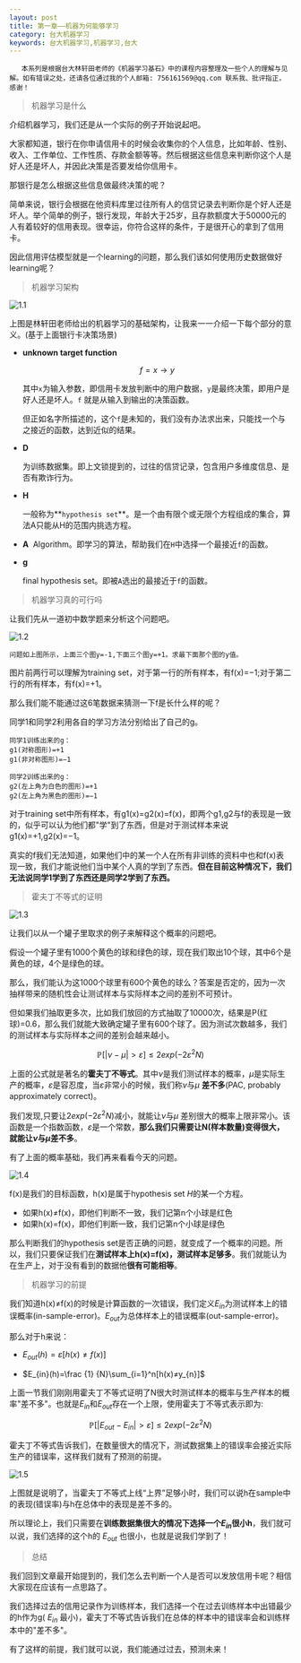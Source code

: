 ```yaml
---
layout: post
title: 第一章——机器为何能够学习
category: 台大机器学习
keywords: 台大机器学习,机器学习,台大
---
```


```
   本系列是根据台大林轩田老师的《机器学习基石》中的课程内容整理及一些个人的理解与见解。如有错误之处，还请各位通过我的个人邮箱: 756161569@qq.com 联系我、批评指正，感谢！
```


> 机器学习是什么

介绍机器学习，我们还是从一个实际的例子开始说起吧。

大家都知道，银行在你申请信用卡的时候会收集你的个人信息，比如年龄、性别、收入、工作单位、工作性质、存款金额等等。然后根据这些信息来判断你这个人是好人还是坏人，并因此决策是否要发给你信用卡。

那银行是怎么根据这些信息做最终决策的呢？

简单来说，银行会根据在他资料库里过往所有人的信贷记录去判断你是个好人还是坏人。举个简单的例子，银行发现，年龄大于25岁，且存款额度大于50000元的人有着较好的信用表现。很幸运，你符合这样的条件，于是很开心的拿到了信用卡。

因此信用评估模型就是一个learning的问题，那么我们该如何使用历史数据做好learning呢？

> 机器学习架构

![1.1](https://raw.githubusercontent.com/keepCodingDream/blog.io/master/assets/img/taiwan/1.1.png)

上图是林轩田老师给出的机器学习的基础架构，让我来一一介绍一下每个部分的意义。(基于上面银行卡决策场景)

* **unknown target function** 

 	$$
		        f = x \rightarrow y
	$$
   
   其中`x`为输入参数，即信用卡发放判断中的用户数据，`y`是最终决策，即用户是好人还是坏人。`f` 就是从输入到输出的决策函数。
   
   但正如名字所描述的，这个`f`是未知的，我们没有办法求出来，只能找一个与之接近的函数，达到近似的结果。
   
* **D**

  为训练数据集。即上文锁提到的，过往的信贷记录，包含用户多维度信息、是否有欺诈行为。
  
* **H**

  	一般称为**`hypothesis set`**。是一个由有限个或无限个方程组成的集合，算法A只能从H的范围内挑选方程。
  	
* **A** 
  Algorithm。即学习的算法，帮助我们在`H`中选择一个最接近`f`的函数。
  
* **g**

  final hypothesis set。即被`A`选出的最接近于`f`的函数。
  
  
> 机器学习真的可行吗

让我们先从一道初中数学题来分析这个问题吧。

![1.2](https://raw.githubusercontent.com/keepCodingDream/blog.io/master/assets/img/taiwan/1.2.png)

```	
问题如上图所示，上面三个图y=-1,下面三个图y=+1。求最下面那个图的y值。
```

图片前两行可以理解为training set，对于第一行的所有样本，有f(x)=−1;对于第二行的所有样本，有f(x)=+1。

那么我们能不能通过这6笔数据来猜测一下f是长什么样的呢？

同学1和同学2利用各自的学习方法分别给出了自己的g。

```
同学1训练出来的g：
g1(对称图形)=+1
g1(非对称图形)=−1

同学2训练出来的g：
g2(左上角为白色的图形)=+1
g2(左上角为黑色的图形)=−1
```

对于training set中所有样本，有g1(x)=g2(x)=f(x)，即两个g1,g2与f的表现是一致的，似乎可以认为他们都"学"到了东西，但是对于测试样本来说g1(x)=+1,g2(x)=−1。

真实的f我们无法知道，如果他们中的某一个人在所有非训练的资料中也和f(x)表现一致，我们才能说他们当中某个人真的学到了东西。**但在目前这种情况下，我们无法说同学1学到了东西还是同学2学到了东西。**

> 霍夫丁不等式的证明

![1.3](https://raw.githubusercontent.com/keepCodingDream/blog.io/master/assets/img/taiwan/1.3.png)

让我们以从一个罐子里取求的例子来解释这个概率的问题吧。

假设一个罐子里有1000个黄色的球和绿色的球，现在我们取出10个球，其中6个是黄色的球，4个是绿色的球。

那么，我们能认为这1000个球里有600个黄色的球么？答案是否定的，因为一次抽样带来的随机性会让测试样本与实际样本之间的差别不可预计。

但如果我们抽取更多次，比如我们放回的方式抽取了10000次，结果是P(红球)=0.6，那么我们就能大致确定罐子里有600个球了。因为测试次数越多，我们的测试样本与实际样本之间的差别会越来越小。

$$
		        \mathbb{P}[|\nu-\mu|>\varepsilon] \leq 2exp(−2\varepsilon^{2}N)
$$

上面的公式就是著名的**霍夫丁不等式**。其中$\nu$是我们测试样本的概率，$\mu$是实际生产的概率，$\varepsilon$是容忍度，当$\varepsilon$非常小的时候，我们称$\nu$与$\mu$ **差不多**(PAC, probably approximately correct)。

我们发现,只要让$2exp(−2\varepsilon^{2}N)$减小，就能让$\nu$与$\mu$ 差别很大的概率上限非常小。该函数是一个指数函数，$\varepsilon$是一个常数，**那么我们只需要让N(样本数量)变得很大，就能让$\nu$与$\mu$差不多**。


有了上面的概率基础，我们再来看看今天的问题。

![1.4](https://raw.githubusercontent.com/keepCodingDream/blog.io/master/assets/img/taiwan/1.4.png)

f(x)是我们的目标函数，h(x)是属于hypothesis set $H$的某一个方程。


* 如果h(x)≠f(x)，即他们判断不一致，我们记第n个小球是红色
* 如果h(x)=f(x)，即他们判断一致，我们记第n个小球是绿色

那么判断我们的hypothesis set是否正确的问题，就变成了一个概率的问题。所以，我们只要保证我们在**测试样本上h(x)=f(x)，测试样本足够多**。我们就能认为在生产上，对于没有看到的数据他**很有可能相等**。


> 机器学习的前提

我们知道h(x)≠f(x)的时候是计算函数的一次错误，我们定义$E_{in}$为测试样本上的错误概率(in-sample-error)。$E_{out}$为总体样本上的错误概率(out-sample-error)。

那么对于h来说：

* $E_{out}(h)=\varepsilon[h(x)≠f(x)]$

* $E_{in}(h)=\frac {1} {N}\sum_{i=1}^n[h(x)≠y_{n}]$

上面一节我们刚刚用霍夫丁不等式证明了N很大时测试样本的概率与生产样本的概率"差不多"。也就是$E_{in}$和$E_{out}$存在一个上限，使用霍夫丁不等式表示即为:

$$
 \mathbb{P}[|E_{out}-E_{in}|>\varepsilon] \leq 2exp(−2\varepsilon^{2}N)
$$

霍夫丁不等式告诉我们，在数量很大的情况下，测试数据集上的错误率会接近实际生产的错误率，这样我们就有了预测的前提。

![1.5](https://raw.githubusercontent.com/keepCodingDream/blog.io/master/assets/img/taiwan/1.5.png)

上图就是说明了，当霍夫丁不等式上线“上界”足够小时，我们可以说h在sample中的表现(错误率)与h在总体中的表现是差不多的。

所以理论上，我们只需要在**训练数据集很大的情况下选择一个$E_{in}$很小h**，我们就可以说，我们选择的这个h的 $E_{out}$ 也很小，也就是说我们学到了！

> 总结

我们回到文章最开始提到的，我们怎么去判断一个人是否可以发放信用卡呢？相信大家现在应该有一点思路了。

我们选择过去的信用记录作为训练样本，我们选择一个在过去训练样本中出错最少的h作为g( $E_{in}$ 最小)，霍夫丁不等式告诉我们在总体的样本中的错误率会和训练样本中的"差不多"。

有了这样的前提，我们就可以说，我们能通过过去，预测未来！


